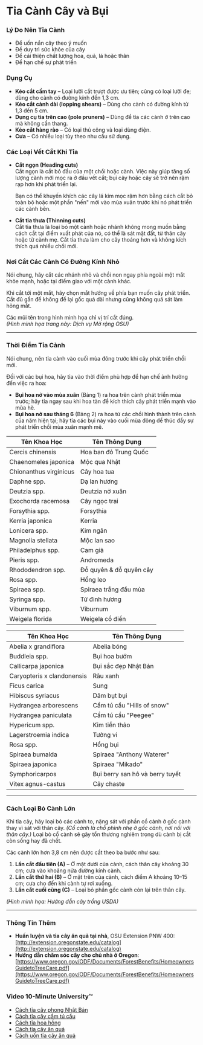 # Tỉa Cành Cây và Bụi

### Lý Do Nên Tỉa Cành

- Để uốn nắn cây theo ý muốn
- Để duy trì sức khỏe của cây
- Để cải thiện chất lượng hoa, quả, lá hoặc thân
- Để hạn chế sự phát triển

### Dụng Cụ

- **Kéo cắt cầm tay** – Loại lưỡi cắt trượt được ưu tiên; cũng có loại lưỡi đe; dùng cho cành có đường kính đến 1,3 cm.
- **Kéo cắt cành dài (lopping shears)** – Dùng cho cành có đường kính từ 1,3 đến 5 cm.
- **Dụng cụ tỉa trên cao (pole pruners)** – Dùng để tỉa các cành ở trên cao mà không cần thang.
- **Kéo cắt hàng rào** – Có loại thủ công và loại dùng điện.
- **Cưa** – Có nhiều loại tùy theo nhu cầu sử dụng.

### Các Loại Vết Cắt Khi Tỉa

- **Cắt ngọn (Heading cuts)**  
  Cắt ngọn là cắt bỏ đầu của một chồi hoặc cành. Việc này giúp tăng số lượng cành mới mọc ra ở đầu vết cắt; bụi cây hoặc cây sẽ trở nên rậm rạp hơn khi phát triển lại.

  Bạn có thể khuyến khích các cây lá kim mọc rậm hơn bằng cách cắt bỏ toàn bộ hoặc một phần "nến" mới vào mùa xuân trước khi nó phát triển các cành bên.

- **Cắt tỉa thưa (Thinning cuts)**  
  Cắt tỉa thưa là loại bỏ một cành hoặc nhánh không mong muốn bằng cách cắt tại điểm xuất phát của nó, có thể là sát mặt đất, từ thân cây hoặc từ cành mẹ. Cắt tỉa thưa làm cho cây thoáng hơn và không kích thích quá nhiều chồi mới.

### Nơi Cắt Các Cành Có Đường Kính Nhỏ

Nói chung, hãy cắt các nhánh nhỏ và chồi non ngay phía ngoài một mắt khỏe mạnh, hoặc tại điểm giao với một cành khác.

Khi cắt tới một mắt, hãy chọn mắt hướng về phía bạn muốn cây phát triển. Cắt đủ gần để không để lại gốc quá dài nhưng cũng không quá sát làm hỏng mắt.

Các mũi tên trong hình minh họa chỉ vị trí cắt đúng.  
*(Hình minh họa trang này: Dịch vụ Mở rộng OSU)*

---

### Thời Điểm Tỉa Cành

Nói chung, nên tỉa cành vào cuối mùa đông trước khi cây phát triển chồi mới.

Đối với các bụi hoa, hãy tỉa vào thời điểm phù hợp để hạn chế ảnh hưởng đến việc ra hoa:

- **Bụi hoa nở vào mùa xuân** (Bảng 1) ra hoa trên cành phát triển mùa trước; hãy tỉa ngay sau khi hoa tàn để kích thích cây phát triển mạnh vào mùa hè.
- **Bụi hoa nở sau tháng 6** (Bảng 2) ra hoa từ các chồi hình thành trên cành của năm hiện tại; hãy tỉa các bụi này vào cuối mùa đông để thúc đẩy sự phát triển chồi mùa xuân mạnh mẽ.


| Tên Khoa Học                | Tên Thông Dụng                |
|---------------------------- |-------------------------------|
| Cercis chinensis            | Hoa ban đỏ Trung Quốc         |
| Chaenomeles japonica        | Mộc qua Nhật                  |
| Chionanthus virginicus      | Cây hoa tua                   |
| Daphne spp.                 | Dạ lan hương                  |
| Deutzia spp.                | Deutzia nở xuân               |
| Exochorda racemosa          | Cây ngọc trai                  |
| Forsythia spp.              | Forsythia                      |
| Kerria japonica             | Kerria                         |
| Lonicera spp.               | Kim ngân                        |
| Magnolia stellata           | Mộc lan sao                    |
| Philadelphus spp.           | Cam giả                        |
| Pieris spp.                 | Andromeda                      |
| Rhododendron spp.           | Đỗ quyên & đỗ quyên cây        |
| Rosa spp.                   | Hồng leo                       |
| Spiraea spp.                | Spiraea trắng đầu mùa          |
| Syringa spp.                | Tử đinh hương                  |
| Viburnum spp.               | Viburnum                       |
| Weigela florida             | Weigela cổ điển                |


| Tên Khoa Học                 | Tên Thông Dụng                |
|----------------------------- |-------------------------------|
| Abelia x grandiflora         | Abelia bóng                   |
| Buddleia spp.                | Bụi hoa bướm                  |
| Callicarpa japonica          | Bụi sắc đẹp Nhật Bản          |
| Caryopteris x clandonensis   | Râu xanh                      |
| Ficus carica                 | Sung                          |
| Hibiscus syriacus            | Dâm bụt bụi                   |
| Hydrangea arborescens        | Cẩm tú cầu "Hills of snow"    |
| Hydrangea paniculata         | Cẩm tú cầu "Peegee"           |
| Hypericum spp.               | Kim tiền thảo                 |
| Lagerstroemia indica         | Tường vi                      |
| Rosa spp.                    | Hồng bụi                      |
| Spiraea bumalda              | Spiraea "Anthony Waterer"     |
| Spiraea japonica             | Spiraea "Mikado"              |
| Symphoricarpos               | Bụi berry san hô và berry tuyết|
| Vitex agnus-castus           | Cây chaste                    |

---

### Cách Loại Bỏ Cành Lớn

Khi tỉa cây, hãy loại bỏ các cành to, nặng sát với phần cổ cành ở gốc cành thay vì sát với thân cây. *(Cổ cành là chỗ phình nhẹ ở gốc cành, nơi nối với thân cây.)* Loại bỏ cổ cành sẽ gây tổn thương nghiêm trọng dù cành bị cắt còn sống hay đã chết.

Các cành lớn hơn 3,8 cm nên được cắt theo ba bước như sau:

1. **Lần cắt đầu tiên (A)** – Ở mặt dưới của cành, cách thân cây khoảng 30 cm; cưa vào khoảng nửa đường kính cành.
2. **Lần cắt thứ hai (B)** – Ở mặt trên của cành, cách điểm A khoảng 10–15 cm; cưa cho đến khi cành tự rơi xuống.
3. **Lần cắt cuối cùng (C)** – Loại bỏ phần gốc cành còn lại trên thân cây.

*(Hình minh họa: Hướng dẫn cây trồng USDA)*

---

### Thông Tin Thêm

- **Huấn luyện và tỉa cây ăn quả tại nhà**, OSU Extension PNW 400: [http://extension.oregonstate.edu/catalog](http://extension.oregonstate.edu/catalog)
- **Hướng dẫn chăm sóc cây cho chủ nhà ở Oregon**: [https://www.oregon.gov/ODF/Documents/ForestBenefits/HomeownersGuidetoTreeCare.pdf](https://www.oregon.gov/ODF/Documents/ForestBenefits/HomeownersGuidetoTreeCare.pdf)

### Video 10-Minute University™

- [Cách tỉa cây phong Nhật Bản](https://www.youtube.com/watch?v=idg2XQjlJaA)
- [Cách tỉa cây cẩm tú cầu](https://www.youtube.com/watch?v=zeBSLD-Y84Q)
- [Cách tỉa hoa hồng](https://www.youtube.com/watch?v=9Ois08vuz98)
- [Cách tỉa cây ăn quả](https://www.youtube.com/watch?v=ZbVGhlG1LUA)
- [Cách uốn tỉa cây ăn quả](https://www.youtube.com/watch?v=XvXIqTQcCYI)
